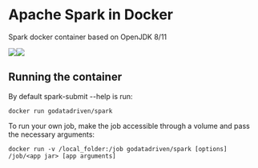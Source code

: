 # Apache Spark in Docker

Spark docker container based on OpenJDK 8/11

[![](https://images.microbadger.com/badges/image/godatadriven/spark.svg)](https://microbadger.com/images/godatadriven/spark "Get your own image badge on microbadger.com")[![](https://images.microbadger.com/badges/version/godatadriven/spark.svg)](https://microbadger.com/images/godatadriven/spark "Get your own version badge on microbadger.com") 

## Running the container
By default spark-submit --help is run:

```
docker run godatadriven/spark 
```

To run your own job, make the job accessible through a volume and pass the necessary arguments:

```
docker run -v /local_folder:/job godatadriven/spark [options] /job/<app jar> [app arguments]
```